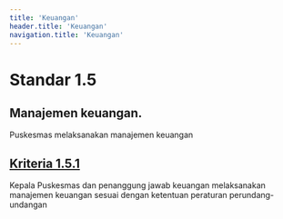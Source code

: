 ```yaml
---
title: 'Keuangan'
header.title: 'Keuangan'
navigation.title: 'Keuangan'
---
```


# Standar 1.5 
## Manajemen keuangan. 

Puskesmas melaksanakan manajemen keuangan 

## [Kriteria 1.5.1](/1/5/1) 
Kepala Puskesmas dan penanggung jawab keuangan melaksanakan manajemen keuangan sesuai dengan ketentuan peraturan perundang-undangan